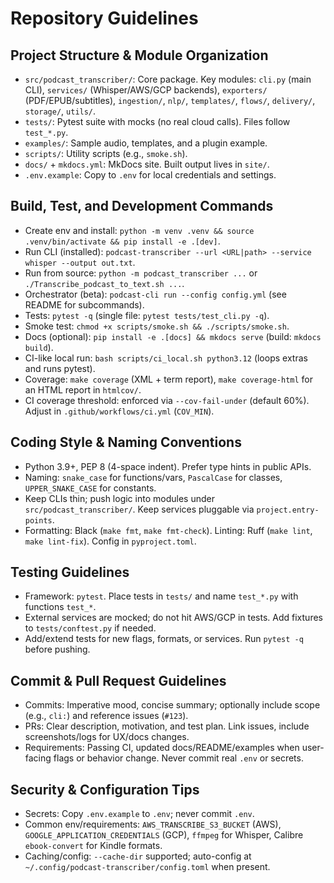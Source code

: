 # Repository Guidelines

## Project Structure & Module Organization
- `src/podcast_transcriber/`: Core package. Key modules: `cli.py` (main CLI), `services/` (Whisper/AWS/GCP backends), `exporters/` (PDF/EPUB/subtitles), `ingestion/`, `nlp/`, `templates/`, `flows/`, `delivery/`, `storage/`, `utils/`.
- `tests/`: Pytest suite with mocks (no real cloud calls). Files follow `test_*.py`.
- `examples/`: Sample audio, templates, and a plugin example.
- `scripts/`: Utility scripts (e.g., `smoke.sh`).
- `docs/` + `mkdocs.yml`: MkDocs site. Built output lives in `site/`.
- `.env.example`: Copy to `.env` for local credentials and settings.

## Build, Test, and Development Commands
- Create env and install: `python -m venv .venv && source .venv/bin/activate && pip install -e .[dev]`.
- Run CLI (installed): `podcast-transcriber --url <URL|path> --service whisper --output out.txt`.
- Run from source: `python -m podcast_transcriber ...` or `./Transcribe_podcast_to_text.sh ...`.
- Orchestrator (beta): `podcast-cli run --config config.yml` (see README for subcommands).
- Tests: `pytest -q` (single file: `pytest tests/test_cli.py -q`).
- Smoke test: `chmod +x scripts/smoke.sh && ./scripts/smoke.sh`.
- Docs (optional): `pip install -e .[docs] && mkdocs serve` (build: `mkdocs build`).
- CI-like local run: `bash scripts/ci_local.sh python3.12` (loops extras and runs pytest). 
 - Coverage: `make coverage` (XML + term report), `make coverage-html` for an HTML report in `htmlcov/`.
 - CI coverage threshold: enforced via `--cov-fail-under` (default 60%). Adjust in `.github/workflows/ci.yml` (`COV_MIN`).

## Coding Style & Naming Conventions
- Python 3.9+, PEP 8 (4-space indent). Prefer type hints in public APIs.
- Naming: `snake_case` for functions/vars, `PascalCase` for classes, `UPPER_SNAKE_CASE` for constants.
- Keep CLIs thin; push logic into modules under `src/podcast_transcriber/`. Keep services pluggable via `project.entry-points`.
- Formatting: Black (`make fmt`, `make fmt-check`). Linting: Ruff (`make lint`, `make lint-fix`). Config in `pyproject.toml`.

## Testing Guidelines
- Framework: `pytest`. Place tests in `tests/` and name `test_*.py` with functions `test_*`.
- External services are mocked; do not hit AWS/GCP in tests. Add fixtures to `tests/conftest.py` if needed.
- Add/extend tests for new flags, formats, or services. Run `pytest -q` before pushing.

## Commit & Pull Request Guidelines
- Commits: Imperative mood, concise summary; optionally include scope (e.g., `cli:`) and reference issues (`#123`).
- PRs: Clear description, motivation, and test plan. Link issues, include screenshots/logs for UX/docs changes.
- Requirements: Passing CI, updated docs/README/examples when user-facing flags or behavior change. Never commit real `.env` or secrets.

## Security & Configuration Tips
- Secrets: Copy `.env.example` to `.env`; never commit `.env`.
- Common env/requirements: `AWS_TRANSCRIBE_S3_BUCKET` (AWS), `GOOGLE_APPLICATION_CREDENTIALS` (GCP), `ffmpeg` for Whisper, Calibre `ebook-convert` for Kindle formats.
- Caching/config: `--cache-dir` supported; auto-config at `~/.config/podcast-transcriber/config.toml` when present.
